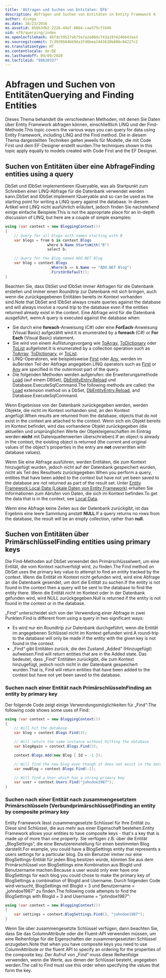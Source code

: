 ```yaml
---
title: 'Abfragen und Suchen von Entitäten: EF6'
description: Abfragen und Suchen von Entitäten in Entity Framework 6
author: divega
ms.date: 10/23/2016
ms.assetid: 65bb3db2-2226-44af-8864-caa575cf1b46
uid: ef6/querying/index
ms.openlocfilehash: 4bfdc59527ab75e7a2e08dc743a1974246643aa3
ms.sourcegitcommit: 7c3939504bb9da3f46bea3443638b808c04227c2
ms.translationtype: HT
ms.contentlocale: de-DE
ms.lasthandoff: 09/09/2020
ms.locfileid: "89620337"
---
```

# <a name="querying-and-finding-entities"></a><span data-ttu-id="fb936-103">Abfragen und Suchen von Entitäten</span><span class="sxs-lookup"><span data-stu-id="fb936-103">Querying and Finding Entities</span></span>
<span data-ttu-id="fb936-104">Dieses Thema behandelt die verschiedenen Methoden, mit denen Sie Daten über Entity Framework abfragen können, einschließlich LINQ und der Find-Methode.</span><span class="sxs-lookup"><span data-stu-id="fb936-104">This topic covers the various ways you can query for data using Entity Framework, including LINQ and the Find method.</span></span> <span data-ttu-id="fb936-105">Die in diesem Thema dargestellten Techniken gelten jeweils für Modelle, die mit Code First und dem EF-Designer erstellt wurden.</span><span class="sxs-lookup"><span data-stu-id="fb936-105">The techniques shown in this topic apply equally to models created with Code First and the EF Designer.</span></span>  

## <a name="finding-entities-using-a-query"></a><span data-ttu-id="fb936-106">Suchen von Entitäten über eine Abfrage</span><span class="sxs-lookup"><span data-stu-id="fb936-106">Finding entities using a query</span></span>  

<span data-ttu-id="fb936-107">DbSet und IDbSet implementieren IQueryable, was als Startpunkt zum Schreiben einer LINQ-Abfrage für die Datenbank verwendet werden kann.</span><span class="sxs-lookup"><span data-stu-id="fb936-107">DbSet and IDbSet implement IQueryable and so can be used as the starting point for writing a LINQ query against the database.</span></span> <span data-ttu-id="fb936-108">In diesem Artikel wird LINQ nicht ausführlich erläutert, jedoch finden Sie nachstehend einige einfache Beispiele:</span><span class="sxs-lookup"><span data-stu-id="fb936-108">This is not the appropriate place for an in-depth discussion of LINQ, but here are a couple of simple examples:</span></span>  

``` csharp
using (var context = new BloggingContext())
{
    // Query for all blogs with names starting with B
    var blogs = from b in context.Blogs
                   where b.Name.StartsWith("B")
                   select b;

    // Query for the Blog named ADO.NET Blog
    var blog = context.Blogs
                    .Where(b => b.Name == "ADO.NET Blog")
                    .FirstOrDefault();
}
```  

<span data-ttu-id="fb936-109">Beachten Sie, dass DbSet und IDbSet immer Abfragen für die Datenbank erstellen und immer einen Roundtrip zur Datenbank mit sich bringen, auch wenn die zurückgegebenen Entitäten bereits im Kontext vorhanden sind.</span><span class="sxs-lookup"><span data-stu-id="fb936-109">Note that DbSet and IDbSet always create queries against the database and will always involve a round trip to the database even if the entities returned already exist in the context.</span></span> <span data-ttu-id="fb936-110">Eine Abfrage wird für die Datenbank ausgeführt, wenn:</span><span class="sxs-lookup"><span data-stu-id="fb936-110">A query is executed against the database when:</span></span>  

- <span data-ttu-id="fb936-111">Sie durch eine **foreach**-Anweisung (C#) oder eine **ForEach**-Anweisung (Visual Basic) aufgezählt wird.</span><span class="sxs-lookup"><span data-stu-id="fb936-111">It is enumerated by a **foreach** (C#) or **For Each** (Visual Basic) statement.</span></span>  
- <span data-ttu-id="fb936-112">Sie wird von einem Auflistungsvorgang wie [ToArray](https://msdn.microsoft.com/library/bb298736), [ToDictionary](https://msdn.microsoft.com/library/system.linq.enumerable.todictionary) oder [ToList](https://msdn.microsoft.com/library/bb342261) aufgelistet.</span><span class="sxs-lookup"><span data-stu-id="fb936-112">It is enumerated by a collection operation such as [ToArray](https://msdn.microsoft.com/library/bb298736), [ToDictionary](https://msdn.microsoft.com/library/system.linq.enumerable.todictionary), or [ToList](https://msdn.microsoft.com/library/bb342261).</span></span>  
- <span data-ttu-id="fb936-113">LINQ-Operatoren, wie beispielsweise [First](https://msdn.microsoft.com/library/bb291976) oder [Any](https://msdn.microsoft.com/library/bb337697), werden im äußersten Teil der Abfrage angegeben.</span><span class="sxs-lookup"><span data-stu-id="fb936-113">LINQ operators such as [First](https://msdn.microsoft.com/library/bb291976) or [Any](https://msdn.microsoft.com/library/bb337697) are specified in the outermost part of the query.</span></span>  
- <span data-ttu-id="fb936-114">Die folgenden Methoden werden aufgerufen: die Erweiterungsmethode [Load](https://msdn.microsoft.com/library/system.data.entity.dbextensions.load) (auf einem DBSet), [DbEntityEntry.Reload](https://msdn.microsoft.com/library/system.data.entity.infrastructure.dbentityentry.reload.aspx) und Database.ExecuteSqlCommand.</span><span class="sxs-lookup"><span data-stu-id="fb936-114">The following methods are called: the [Load](https://msdn.microsoft.com/library/system.data.entity.dbextensions.load) extension method on a DbSet, [DbEntityEntry.Reload](https://msdn.microsoft.com/library/system.data.entity.infrastructure.dbentityentry.reload.aspx), and Database.ExecuteSqlCommand.</span></span>  

<span data-ttu-id="fb936-115">Wenn Ergebnisse von der Datenbank zurückgegeben werden, werden Objekte, die nicht im Kontext vorhanden sind, an den Kontext angefügt.</span><span class="sxs-lookup"><span data-stu-id="fb936-115">When results are returned from the database, objects that do not exist in the context are attached to the context.</span></span> <span data-ttu-id="fb936-116">Wenn sich ein Objekt bereits im Kontext befindet, wird das vorhandene Objekt zurückgegeben (die aktuellen und ursprünglichen Werte der Objekteigenschaften im Eintrag werden **nicht** mit Datenquellenwerten überschrieben).</span><span class="sxs-lookup"><span data-stu-id="fb936-116">If an object is already in the context, the existing object is returned (the current and original values of the object's properties in the entry are **not** overwritten with database values).</span></span>  

<span data-ttu-id="fb936-117">Wenn Sie eine Abfrage ausführen, werden Entitäten, die zum Kontext hinzugefügt wurden, jedoch nicht auf der Datenbank gespeichert wurden, nicht als Teil des Resultsets zurückgegeben.</span><span class="sxs-lookup"><span data-stu-id="fb936-117">When you perform a query, entities that have been added to the context but have not yet been saved to the database are not returned as part of the result set.</span></span> <span data-ttu-id="fb936-118">Unter [Entity Framework Local Data (Lokale Daten von Entity Framework)](xref:ef6/querying/local-data) erhalten Sie Informationen zum Abrufen von Daten, die sich im Kontext befinden.</span><span class="sxs-lookup"><span data-stu-id="fb936-118">To get the data that is in the context, see [Local Data](xref:ef6/querying/local-data).</span></span>  

<span data-ttu-id="fb936-119">Wenn eine Abfrage keine Zeilen aus der Datenbank zurückgibt, ist das Ergebnis eine leere Sammlung anstatt **NULL**.</span><span class="sxs-lookup"><span data-stu-id="fb936-119">If a query returns no rows from the database, the result will be an empty collection, rather than **null**.</span></span>  

## <a name="finding-entities-using-primary-keys"></a><span data-ttu-id="fb936-120">Suchen von Entitäten über Primärschlüssel</span><span class="sxs-lookup"><span data-stu-id="fb936-120">Finding entities using primary keys</span></span>  

<span data-ttu-id="fb936-121">Die Find-Methoden auf DbSet verwendet den Primärschlüsselwert, um eine Entität, die vom Kontext nachverfolgt wird, zu finden.</span><span class="sxs-lookup"><span data-stu-id="fb936-121">The Find method on DbSet uses the primary key value to attempt to find an entity tracked by the context.</span></span> <span data-ttu-id="fb936-122">Wenn die Entität im Kontext nicht gefunden wird, wird eine Abfrage an die Datenbank gesendet, um dort die Entität zu suchen.</span><span class="sxs-lookup"><span data-stu-id="fb936-122">If the entity is not found in the context then a query will be sent to the database to find the entity there.</span></span> <span data-ttu-id="fb936-123">Wenn die Entität nicht im Kontext oder in der Datenbank gefunden wird, wird NULL zurückgegeben.</span><span class="sxs-lookup"><span data-stu-id="fb936-123">Null is returned if the entity is not found in the context or in the database.</span></span>  

<span data-ttu-id="fb936-124">„Find“ unterscheidet sich von der Verwendung einer Abfrage in zwei Punkten:</span><span class="sxs-lookup"><span data-stu-id="fb936-124">Find is different from using a query in two significant ways:</span></span>  

- <span data-ttu-id="fb936-125">Es wird nur ein Roundtrip zur Datenbank durchgeführt, wenn die Entität im angegebenen Schlüssel nicht im Kontext gefunden wird.</span><span class="sxs-lookup"><span data-stu-id="fb936-125">A round-trip to the database will only be made if the entity with the given key is not found in the context.</span></span>  
- <span data-ttu-id="fb936-126">„Find“ gibt Entitäten zurück, die den Zustand „Added“ (Hinzugefügt) aufweisen.</span><span class="sxs-lookup"><span data-stu-id="fb936-126">Find will return entities that are in the Added state.</span></span> <span data-ttu-id="fb936-127">Das bedeutet, dass „Find“ Entitäten zurückgibt, die zum Kontext hinzugefügt, jedoch noch nicht in der Datenbank gespeichert wurden.</span><span class="sxs-lookup"><span data-stu-id="fb936-127">That is, Find will return entities that have been added to the context but have not yet been saved to the database.</span></span>  
### <a name="finding-an-entity-by-primary-key"></a><span data-ttu-id="fb936-128">Suchen nach einer Entität nach Primärschlüsseln</span><span class="sxs-lookup"><span data-stu-id="fb936-128">Finding an entity by primary key</span></span>  

<span data-ttu-id="fb936-129">Der folgende Code zeigt einige Verwendungsmöglichkeiten für „Find“:</span><span class="sxs-lookup"><span data-stu-id="fb936-129">The following code shows some uses of Find:</span></span>  

``` csharp
using (var context = new BloggingContext())
{
    // Will hit the database
    var blog = context.Blogs.Find(3);

    // Will return the same instance without hitting the database
    var blogAgain = context.Blogs.Find(3);

    context.Blogs.Add(new Blog { Id = -1 });

    // Will find the new blog even though it does not exist in the database
    var newBlog = context.Blogs.Find(-1);

    // Will find a User which has a string primary key
    var user = context.Users.Find("johndoe1987");
}
```  

### <a name="finding-an-entity-by-composite-primary-key"></a><span data-ttu-id="fb936-130">Suchen nach einer Entität nach zusammengesetztem Primärschlüsseln (Verbundprimärschlüssel)</span><span class="sxs-lookup"><span data-stu-id="fb936-130">Finding an entity by composite primary key</span></span>  

<span data-ttu-id="fb936-131">Entity Framework lässt zusammengesetzte Schlüssel für Ihre Entität zu. Diese sind Schlüssel, die aus mehr aus einer Eigenschaft bestehen.</span><span class="sxs-lookup"><span data-stu-id="fb936-131">Entity Framework allows your entities to have composite keys - that's a key that is made up of more than one property.</span></span> <span data-ttu-id="fb936-132">Sie verfügen z.B. über die Entität „BlogSettings“, die eine Benutzereinstellung für einen bestimmten Blog darstellt.</span><span class="sxs-lookup"><span data-stu-id="fb936-132">For example, you could have a BlogSettings entity that represents a users settings for a particular blog.</span></span> <span data-ttu-id="fb936-133">Da ein Benutzer immer nur eine BlogSettings-Entität für jeden Blog besitzen würde, könnten Sie aus dem Primärschlüssel von BlogSettings eine Kombination aus BlogId und Benutzername machen.</span><span class="sxs-lookup"><span data-stu-id="fb936-133">Because a user would only ever have one BlogSettings for each blog you could chose to make the primary key of BlogSettings a combination of BlogId and Username.</span></span> <span data-ttu-id="fb936-134">Durch folgenden Code wird versucht, BlogSettings mit BlogId = 3 und Benutzername = „johndoe1987“ zu finden.</span><span class="sxs-lookup"><span data-stu-id="fb936-134">The following code attempts to find the BlogSettings with BlogId = 3 and Username = "johndoe1987":</span></span>  

``` csharp  
using (var context = new BloggingContext())
{
    var settings = context.BlogSettings.Find(3, "johndoe1987");
}
```  

<span data-ttu-id="fb936-135">Wenn Sie über zusammengesetzte Schlüssel verfügen, dann beachten Sie, dass Sie das ColumnAttribute oder die Fluent-API verwenden müssen, um eine Reihenfolge für die Eigenschaften der zusammengesetzten Schlüssel anzugeben.</span><span class="sxs-lookup"><span data-stu-id="fb936-135">Note that when you have composite keys you need to use ColumnAttribute or the fluent API to specify an ordering for the properties of the composite key.</span></span> <span data-ttu-id="fb936-136">Der Aufruf von „Find“ muss diese Reihenfolge verwenden, wenn die Werte, aus denen der Schlüssel besteht, angegeben werden.</span><span class="sxs-lookup"><span data-stu-id="fb936-136">The call to Find must use this order when specifying the values that form the key.</span></span>  
